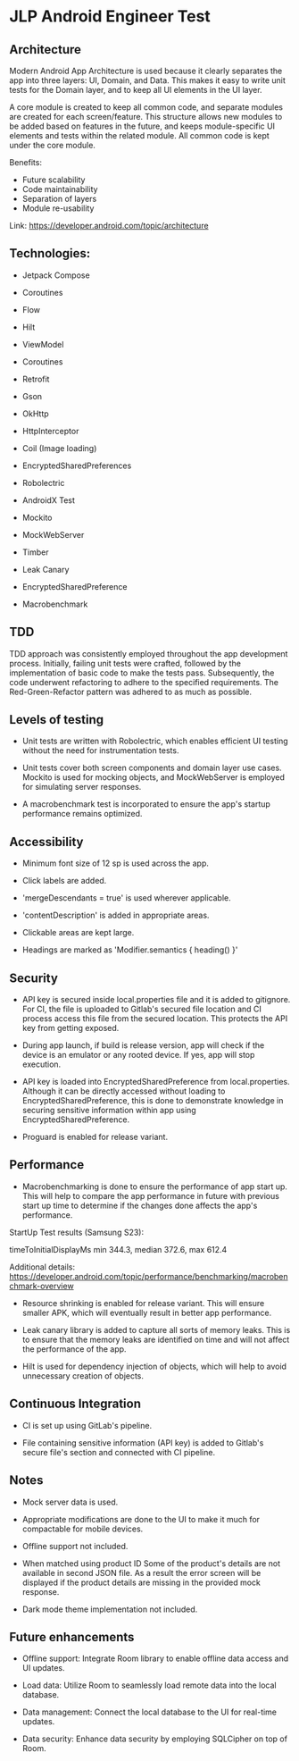 # JLP Android Engineer Test

## Architecture

Modern Android App Architecture is used because it clearly separates the app into three layers: UI, Domain, and Data. This makes it easy to write unit tests for the Domain layer, and to keep all UI elements in the UI layer.

A core module is created to keep all common code, and separate modules are created for each screen/feature. This structure allows new modules to be added based on features in the future, and keeps module-specific UI elements and tests within the related module. All common code is kept under the core module.

Benefits:

- Future scalability
- Code maintainability
- Separation of layers
- Module re-usability

Link: https://developer.android.com/topic/architecture

## Technologies:

- Jetpack Compose

- Coroutines

- Flow

- Hilt

- ViewModel

- Coroutines

- Retrofit

- Gson

- OkHttp

- HttpInterceptor

- Coil (Image loading)

- EncryptedSharedPreferences

- Robolectric

- AndroidX Test

- Mockito

- MockWebServer

- Timber

- Leak Canary

- EncryptedSharedPreference

- Macrobenchmark


## TDD

TDD approach was consistently employed throughout the app development process. Initially, failing unit tests were crafted, followed by the implementation of basic code to make the tests pass. Subsequently, the code underwent refactoring to adhere to the specified requirements. The Red-Green-Refactor pattern was adhered to as much as possible.


## Levels of testing

- Unit tests are written with Robolectric, which enables efficient UI testing without the need for instrumentation tests.

- Unit tests cover both screen components and domain layer use cases. Mockito is used for mocking objects, and MockWebServer is employed for simulating server responses.

- A macrobenchmark test is incorporated to ensure the app's startup performance remains optimized.


## Accessibility

- Minimum font size of 12 sp is used across the app.

- Click labels are added.

- 'mergeDescendants = true' is used wherever applicable.

- 'contentDescription' is added in appropriate areas.

- Clickable areas are kept large.

- Headings are marked as 'Modifier.semantics { heading() }'

## Security

- API key is secured inside local.properties file and it is added to gitignore. For CI, the file is uploaded to Gitlab's secured file location and CI process access this file from the secured location. This protects the API key from getting exposed.

- During app launch, if build is release version, app will check if the device is an emulator or any rooted device. If yes, app will stop execution.

- API key is loaded into EncryptedSharedPreference from local.properties. Although it can be directly accessed without loading to EncryptedSharedPreference, this is done to demonstrate knowledge in securing sensitive information within app using EncryptedSharedPreference.

- Proguard is enabled for release variant.


## Performance

- Macrobenchmarking is done to ensure the performance of app start up. This will help to compare the app performance in future with previous start up time to determine if the changes done affects the app's performance.

StartUp Test results (Samsung S23):

timeToInitialDisplayMs   min 344.3,   median 372.6,   max 612.4

Additional details: https://developer.android.com/topic/performance/benchmarking/macrobenchmark-overview

- Resource shrinking is enabled for release variant. This will ensure smaller APK, which will eventually result in better app performance.

- Leak canary library is added to capture all sorts of memory leaks. This is to ensure that the memory leaks are identified on time and will not affect the performance of the app.

- Hilt is used for dependency injection of objects, which will help to avoid unnecessary creation of objects.

## Continuous Integration

- CI is set up using GitLab's pipeline.

- File containing sensitive information (API key) is added to Gitlab's secure file's section and connected with CI pipeline.

## Notes

- Mock server data is used.

- Appropriate modifications are done to the UI to make it much for compactable for mobile devices.

- Offline support not included.

- When matched using product ID Some of the product's details are not available in second JSON file. As a result the error screen will be displayed if the product details are missing in the provided mock response.

- Dark mode theme implementation not included. 

## Future enhancements

- Offline support: Integrate Room library to enable offline data access and UI updates.

- Load data: Utilize Room to seamlessly load remote data into the local database.

- Data management: Connect the local database to the UI for real-time updates.

- Data security: Enhance data security by employing SQLCipher on top of Room.
